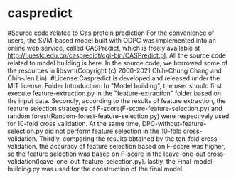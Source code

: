 # caspredict
#Source code related to Cas protein prediction
For the convenience of users, the SVM-based model built with ODPC was implemented into an online web service, called CASPredict, which is freely available at http://i.uestc.edu.cn/caspredict/cgi-bin/CASPredict.pl. All the source code related to model building is here. In the source code, we borrowed some of the resources in libsvm(Copyright (c) 2000-2021 Chih-Chung Chang and Chih-Jen Lin).
#License:Caspredict is developed and released under the MIT license. 
Folder Introduction: In "Model building", the user should first execute feature-extraction.py in the "feature-extraction" folder based on the input data. Secondly, according to the results of feature extraction, the feature selection strategies of F-score(F-score-feature-selection.py) and random forest(Random-forest-feature-selection.py) were respectively used for 10-fold cross validation. At the same time, DPC-without-feature-selection.py did not perform feature selection in the 10-fold cross-validation. Thirdly, comparing the results obtained by the ten-fold cross-validation, the accuracy of feature selection based on F-score was higher, so the feature selection was based on F-score in the leave-one-out cross-validation(leave-one-out-feature-selection.py). lastly, the Final-model-building.py was used for the construction of the final model. 
